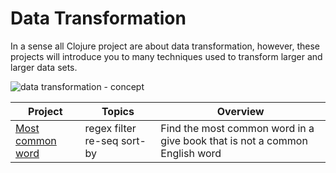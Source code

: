 # Data Transformation
In a sense all Clojure project are about data transformation, however, these projects will introduce you to many techniques used to transform larger and larger data sets.

![data transformation - concept](/images/data-transformation.png)

| Project          | Topics                      | Overview                                                                   |
|------------------|-----------------------------|----------------------------------------------------------------------------|
| [Most common word](most-common-word.md) | regex filter re-seq sort-by | Find the most common word in a give book that is not a common English word |
